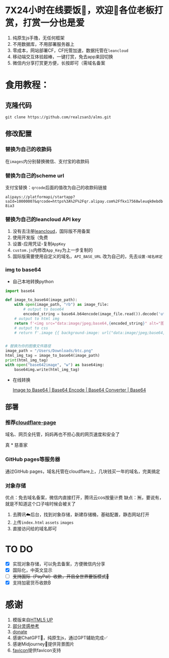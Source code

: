# 7X24小时在线要饭🍚，欢迎👏各位老板打赏，打赏一分也是爱

1. 纯原生js手撸，无任何框架
2. 不用数据库，不用部署服务器上
3. 零成本，网站部署CF，CF托管加速，数据托管在`leancloud`
4. 移动端交互体验超棒，一键打赏，免去app来回切换
5. 微信内分享打赏更方便，长按即可（需域名备案

# 食用教程：

## 克隆代码

`git clone https://github.com/realzsan3/alms.git`

## 修改配置

### 替换为自己的收款码

在`images`内分别替换微信、支付宝的收款码

### 替换为自己的scheme url

支付宝替换：`qrcode`后面的值改为自己的收款码链接

`alipays://platformapi/startapp?saId=10000007&qrcode=https%3A%2F%2Fqr.alipay.com%2Ffkx17568wleuqk0ebdb8ia3`

### 替换为自己的leancloud API key

1. 没有去注册[leancloud](https://console.leancloud.app/apps)，国际版不用备案
2. 使用开发版（免费
3. 设置-应用凭证-复制`AppKey`
4. `custom.js`内修改`App_Key`为上一步复制的
5. 国际版需要使用自定义的域名，`API_BASE_URL` 改为自己的，先去`设置-域名绑定`

### img to base64

- 自己本地转换python

```python
import base64

def image_to_base64(image_path):
    with open(image_path, "rb") as image_file:
        # output to base64
        encoded_string = base64.b64encode(image_file.read()).decode('utf-8')
    # output to html img   
    return f'<img src="data:image/jpeg;base64,{encoded_string}" alt="图片描述">'
    # output to css
    # return f'.image {{ background-image: url("data:image/jpeg;base64,{encoded_string}"); }}'


# 替换为你的图像文件路径
image_path = "/Users/Downloads/btc.png"
html_img_tag = image_to_base64(image_path)
print(html_img_tag)
with open("base642image", "w") as base64img:
    base64img.write(html_img_tag)
```

- 在线转换
  
  [Image to Base64 | Base64 Encode | Base64 Converter | Base64](https://base64.guru/converter/encode/image)

## 部署

### 推荐[cloudflare-page](https://dash.cloudflare.com/3014b5f3c656f699db6e995b28a8eb44/workers-and-pages/create/pages)

域名、网页全托管，妈妈再也不担心我的网页速度和安全了

真 * 慈善家

### GitHub pages等服务器

通过GitHub pages，域名托管在cloudflare上，几块钱买一年的域名，完美搞定

### 对象存储

优点：免去域名备案，微信内直接打开，腾讯云cos按量计费
缺点：🈚️，要说有，就是不知道这个口子啥时候会被关了

1. 去腾讯☁️后台，找到对象存储，新建存储桶，基础配置，静态网站打开
2. 上传`index.html` `assets` `images`
3. 直接访问给的域名即可

# TO DO

- [x] 实现对象存储，可以免去备案，方便微信内分享
- [x] 国际化，中英文显示
- [ ] ~~支持国际（PayPal）收款，开启全世界要饭模式🤣~~
- [x] 支持加密货币收款₿

# 感谢

1. 模版来自[HTML5 UP](html5up.net)
2. [部分灵感参考](https://github.com/DomeenoH/Hexo-Donate)
3. [donate](https://blog.dominoh.com/donate)
4. 感谢ChatGPT🙏，纯原生js，通过GPT辅助完成✅
5. 感谢Midjourney🙏提供背景图片
6. [favicon](https://favicon.io/emoji-favicons/bowl-with-spoon/)提供favicon支持